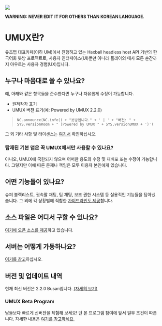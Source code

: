 ![](https://cafeptthumb-phinf.pstatic.net/MjAxOTA5MjFfOSAg/MDAxNTY5MDc1ODk0Mjc3._sMLIst6XK7XoZo-cxRl9zTt83-lCIELbtToC2K6uCIg.dE79B7SXAA6lvrfPUwvhosY1Ibawsl_kaKymLvwibXsg.PNG/UMUX_BANNER.png?type=w740)

**WARNING: NEVER EDIT IT FOR OTHERS THAN KOREAN LANGUAGE.**

# UMUX란?
유즈맵 대표카페(이하 UM)에서 진행하고 있는 Haxball headless host API 기반의 한국어화 봇방 프로젝트로,
사용자 인터페이스(UI)뿐만 아니라 플레이의 매사 모든 순간까지 아우르는 사용자 경험(UX)입니다.

## 누구나 마음대로 쓸 수 있나요?
예, 아래와 같은 항목들을 준수한다면 누구나 자유롭게 수정이 가능합니다.
- 원저작자 표기
- UMUX 버전 표기(예: Powered by UMUX 2.2.0)
> `NC.announce(NC.info() + "봇방입니다." + ' | ' + "버전: " + SYS.versionRoom + " (Powered by UMUX " + SYS.versionUMUX + ')')`

그 외 기타 사항 및 라이센스는 [여기서](https://github.com/HonestSquare/UMUX/blob/master/LICENCE) 확인하십시오.

### 탑재된 기본 맵은 꼭 UMUX에서만 사용할 수 있나요?
아니오, UMUX에 국한되지 않으며 어떠한 용도의 수정 및 재배포 또는 수정이 가능합니다.
그렇지만 이에 따른 문제나 책임은 모두 이용자 본인에게 있습니다.

## 어떤 기능들이 있나요?
슈퍼 블랙리스트, 귓속말 채팅, 팀 채팅, 보조 권한 시스템 등 실용적인 기능들을 담아냈습니다.
그 외에 각 상황별에 적합한 [가이드라인도 제공](https://github.com/HonestSquare/UMUX/wiki/UMUX-User-Guidelines)합니다.

## 소스 파일은 어디서 구할 수 있나요?
[여기에 오픈 소스를 제공](https://github.com/HonestSquare/UMUX/tree/master/2.0%20BUSAN)하고 있습니다.

## 서버는 어떻게 가동하나요?
[여기를 참고](https://github.com/HonestSquare/UMUX/wiki/HOW-TO-HOST-A-SERVER)하십시오.

## 버전 및 업데이트 내역
현재 최신 버전은 2.2.0 Busan입니다.
[(자세히 보기)](https://github.com/HonestSquare/UMUX/wiki/UMUX-News)

### UMUX Beta Program
남들보다 빠르게 신버전을 체험해 보세요!
단 본 프로그램 참여에 앞서 일부 조건이 따릅니다.
자세한 내용은 [여기를 참고하세요.](https://github.com/HonestSquare/UMUX/wiki/UMUX-Beta-Program)
